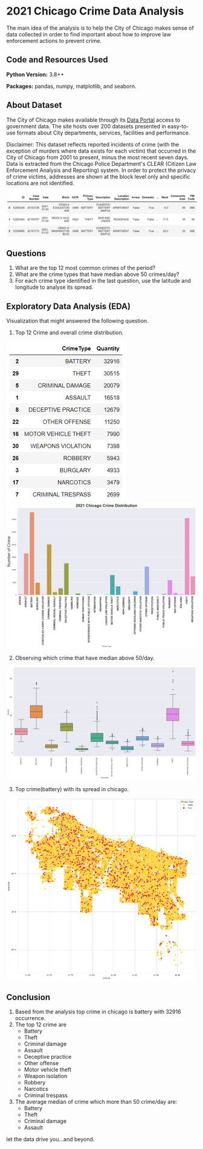 # 2021 Chicago Crime Data Analysis

The main idea of the analysis is to help the City of Chicago makes sense of data collected in order to find important about how to improve law enforcement actions to prevent crime. 

## Code and Resources Used 
**Python Version:** 3.8++

**Packages:** pandas, numpy, matplotlib, and seaborn.

## About Dataset
The City of Chicago makes available through its [Data Portal](https://data.cityofchicago.org/Public-Safety/Crimes-2001-to-present/ijzp-q8t2/data) access to government data. The site hosts over 200 datasets presented in easy-to-use formats about City departments, services, facilities and performance.

Disclaimer: This dataset reflects reported incidents of crime (with the exception of murders where data exists for each victim) that occurred in the City of Chicago from 2001 to present, minus the most recent seven days. Data is extracted from the Chicago Police Department's CLEAR (Citizen Law Enforcement Analysis and Reporting) system. In order to protect the privacy of crime victims, addresses are shown at the block level only and specific locations are not identified.

![Dataset](https://github.com/aimanraz/cgo-crm-analysis/blob/main/img/top_row.JPG)

## Questions

1. What are the top 12 most common crimes of the period?
2. What are the crime types that have median above 50 crimes/day?
3. For each crime type identified in the last question, use the latitude and longitude to analyse its spread.

## Exploratory Data Analysis (EDA)
Visualization that might answered the following question.

1. Top 12 Crime and overall crime distribution.

![Top 12 crime](https://github.com/aimanraz/cgo-crm-analysis/blob/main/img/top12crime.JPG)
![Crime distribution](https://github.com/aimanraz/cgo-crm-analysis/blob/main/img/crime_dist.png)

2. Observing which crime that have median above 50/day.

![Dashboard](https://github.com/aimanraz/cgo-crm-analysis/blob/main/img/boxplt.png)

3. Top crime(battery) with its spread in chicago.

![Dashboard](https://github.com/aimanraz/cgo-crm-analysis/blob/main/img/analyze_spread.png)

## Conclusion
1. Based from the analysis top crime in chicago is battery with 32916 occurrence. 
2. The top 12 crime are 
    * Battery
    * Theft
    * Criminal damage
    * Assault
    * Deceptive practice
    * Other offense
    * Motor vehicle theft
    * Weapon isolation
    * Robbery
    * Narcotics
    * Criminal trespass
3. The average median of crime which more than 50 crime/day are:
    * Battery
    * Theft
    * Criminal damage
    * Assault

let the data drive you...and beyond.
